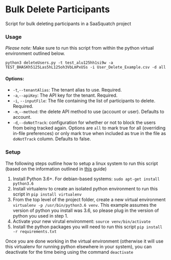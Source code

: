 # Bulk Delete Participants

Script for bulk deleting participants in a SaaSquatch project

### Usage
*Please note:* Make sure to run this script from within the python virtual environment outlined below.

`python3 deleteUsers.py -t test_alu125hh1si9w -a TEST_BHASKh5125Las5hL125oh3VbLmPxUSs -i User_Delete_Example.csv -d all`

#### Options:
- `-t`,`--tenantAlias`: The tenant alias to use. Required.
- `-a`,`--apiKey`: The API key for the tenant. Required.
- `-i`, `--inputFile`: The file containing the list of participants to delete. Required.
- `-m`,`--method`: the delete API method to use (account or user). Defaults to account.
- `-d`,`--doNotTrack`: configuration for whether or not to block the users from being tracked again. Options are `all` to mark true for all (overriding in-file preferences) or only mark true when included as true in the file as `doNotTrack` column. Defaults to false.

### Setup
The following steps outline how to setup a linux system to run this script (based on the information outlined in [this](https://docs.python-guide.org/dev/virtualenvs/#lower-level-virtualenv) guide)

1. Install Python 3.6+. For debian-based systems: `sudo apt-get install python3.6`
2. Install virtualenv to create an isolated python environment to run this script in `pip install virtualenv`
3. From the top level of the project folder, create a new virtual environment `virtualenv -p /usr/bin/python3.6 venv`. This example assumes the version of python you install was 3.6, so please plug in the version of python you used in step 1.
4. Activate your new virutal environment: `source venv/bin/activate`
5. Install the python packages you will need to run this script `pip install -r requirements.txt`

Once you are done working in the virtual environment (otherwise it will use this virtualenv for running python elsewhere in your system), you can deactivate for the time being using the command `deactivate`